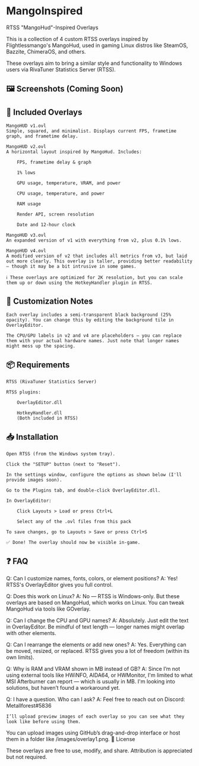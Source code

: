 # MangoInspired
RTSS "MangoHud"-Inspired Overlays

This is a collection of 4 custom RTSS overlays inspired by Flightlessmango's MangoHud, used in gaming Linux distros like SteamOS, Bazzite, ChimeraOS, and others.

These overlays aim to bring a similar style and functionality to Windows users via RivaTuner Statistics Server (RTSS).

## 🖼️ Screenshots (Coming Soon)

## 📂 Included Overlays

    MangoHUD v1.ovl
    Simple, squared, and minimalist. Displays current FPS, frametime graph, and frametime delay.

    MangoHUD v2.ovl
    A horizontal layout inspired by MangoHud. Includes:

        FPS, frametime delay & graph

        1% lows

        GPU usage, temperature, VRAM, and power

        CPU usage, temperature, and power

        RAM usage

        Render API, screen resolution

        Date and 12-hour clock

    MangoHUD v3.ovl
    An expanded version of v1 with everything from v2, plus 0.1% lows.

    MangoHUD v4.ovl
    A modified version of v2 that includes all metrics from v3, but laid out more clearly. This overlay is taller, providing better readability — though it may be a bit intrusive in some games.

    ℹ️ These overlays are optimized for 2K resolution, but you can scale them up or down using the HotkeyHandler plugin in RTSS.

## 🎨 Customization Notes

    Each overlay includes a semi-transparent black background (25% opacity). You can change this by editing the background tile in OverlayEditor.

    The CPU/GPU labels in v2 and v4 are placeholders — you can replace them with your actual hardware names. Just note that longer names might mess up the spacing.

## 📦 Requirements

    RTSS (RivaTuner Statistics Server)

    RTSS plugins:

        OverlayEditor.dll

        HotkeyHandler.dll
        (Both included in RTSS)

## 📥 Installation

    Open RTSS (from the Windows system tray).

    Click the "SETUP" button (next to "Reset").

    In the settings window, configure the options as shown below (I'll provide images soon).

    Go to the Plugins tab, and double-click OverlayEditor.dll.

    In OverlayEditor:

        Click Layouts > Load or press Ctrl+L

        Select any of the .ovl files from this pack

    To save changes, go to Layouts > Save or press Ctrl+S

    ✅ Done! The overlay should now be visible in-game.

## ❓ FAQ

Q: Can I customize names, fonts, colors, or element positions?
A: Yes! RTSS's OverlayEditor gives you full control.

Q: Does this work on Linux?
A: No — RTSS is Windows-only. But these overlays are based on MangoHud, which works on Linux. You can tweak MangoHud via tools like GOverlay.

Q: Can I change the CPU and GPU names?
A: Absolutely. Just edit the text in OverlayEditor. Be mindful of text length — longer names might overlap with other elements.

Q: Can I rearrange the elements or add new ones?
A: Yes. Everything can be moved, resized, or replaced. RTSS gives you a lot of freedom (within its own limits).

Q: Why is RAM and VRAM shown in MB instead of GB?
A: Since I’m not using external tools like HWiNFO, AIDA64, or HWMonitor, I'm limited to what MSI Afterburner can report — which is usually in MB. I'm looking into solutions, but haven’t found a workaround yet.

Q: I have a question. Who can I ask?
A: Feel free to reach out on Discord: Metallforest#5836


    I’ll upload preview images of each overlay so you can see what they look like before using them.

You can upload images using GitHub’s drag-and-drop interface or host them in a folder like /images/overlay1.png.
📝 License

These overlays are free to use, modify, and share. Attribution is appreciated but not required.
